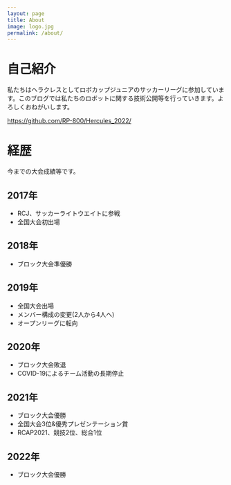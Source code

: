```yaml
---
layout: page
title: About
image: logo.jpg
permalink: /about/
---
```

# 自己紹介
私たちはヘラクレスとしてロボカップジュニアのサッカーリーグに参加しています。このブログでは私たちのロボットに関する技術公開等を行っていきます。よろしくおねがいします。

https://github.com/RP-800/Hercules_2022/

# 経歴
今までの大会成績等です。

## 2017年
- RCJ、サッカーライトウエイトに参戦
- 全国大会初出場

## 2018年
- ブロック大会準優勝

## 2019年
- 全国大会出場
- メンバー構成の変更(2人から4人へ)
- オープンリーグに転向

## 2020年
- ブロック大会敗退
- COVID-19によるチーム活動の長期停止

## 2021年
- ブロック大会優勝
- 全国大会3位&優秀プレゼンテーション賞
- RCAP2021、競技2位、総合1位

## 2022年
- ブロック大会優勝
